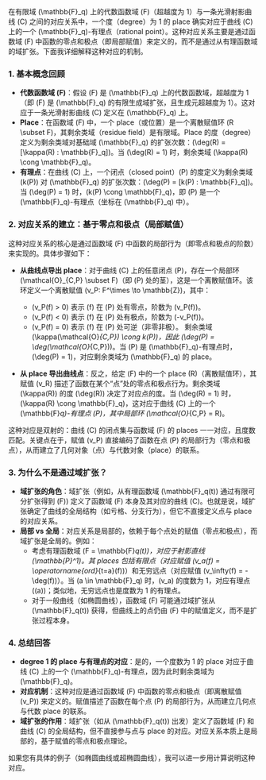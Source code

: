 
在有限域 \(\mathbb{F}_q\) 上的代数函数域 \(F\)（超越度为 1）与一条光滑射影曲线 \(C\) 之间的对应关系中，一个度（degree）为 1 的 place 确实对应于曲线 \(C\) 上的一个 \(\mathbb{F}_q\)-有理点（rational point）。这种对应关系主要是通过函数域 \(F\) 中函数的零点和极点（即局部赋值）来定义的，而不是通过从有理函数域的域扩张。下面我详细解释这种对应的机制。

### 1. **基本概念回顾**
   - **代数函数域 \(F\)**：假设 \(F\) 是 \(\mathbb{F}_q\) 上的代数函数域，超越度为 1（即 \(F\) 是 \(\mathbb{F}_q\) 的有限生成域扩张，且生成元超越度为 1）。这对应于一条光滑射影曲线 \(C\) 定义在 \(\mathbb{F}_q\) 上。
   - **Place**：在函数域 \(F\) 中，一个 place（或位置）是一个离散赋值环 \(R \subset F\)，其剩余类域（residue field）是有限域。Place 的度（degree）定义为剩余类域对基础域 \(\mathbb{F}_q\) 的扩张次数：\(\deg(R) = [\kappa(R) : \mathbb{F}_q]\)。当 \(\deg(R) = 1\) 时，剩余类域 \(\kappa(R) \cong \mathbb{F}_q\)。
   - **有理点**：在曲线 \(C\) 上，一个闭点（closed point）\(P\) 的度定义为剩余类域 \(k(P)\) 对 \(\mathbb{F}_q\) 的扩张次数：\(\deg(P) = [k(P) : \mathbb{F}_q]\)。当 \(\deg(P) = 1\) 时，\(k(P) \cong \mathbb{F}_q\)，即 \(P\) 是一个 \(\mathbb{F}_q\)-有理点（坐标在 \(\mathbb{F}_q\) 中）。

### 2. **对应关系的建立：基于零点和极点（局部赋值）**
这种对应关系的核心是通过函数域 \(F\) 中函数的局部行为（即零点和极点的阶数）来实现的。具体步骤如下：
   - **从曲线点导出 place**：对于曲线 \(C\) 上的任意闭点 \(P\)，存在一个局部环 \(\mathcal{O}_{C,P} \subset F\)（即 \(P\) 处的茎），这是一个离散赋值环。该环定义一个离散赋值 \(v_P: F^\times \to \mathbb{Z}\)，其中：
     - \(v_P(f) > 0\) 表示 \(f\) 在 \(P\) 处有零点，阶数为 \(v_P(f)\)。
     - \(v_P(f) < 0\) 表示 \(f\) 在 \(P\) 处有极点，阶数为 \(-v_P(f)\)。
     - \(v_P(f) = 0\) 表示 \(f\) 在 \(P\) 处可逆（非零非极）。
     剩余类域 \(\kappa(\mathcal{O}_{C,P}) \cong k(P)\)，因此 \(\deg(P) = \deg(\mathcal{O}_{C,P})\)。当 \(P\) 是 \(\mathbb{F}_q\)-有理点时，\(\deg(P) = 1\)，对应剩余类域为 \(\mathbb{F}_q\) 的 place。
   
   - **从 place 导出曲线点**：反之，给定 \(F\) 中的一个 place \(R\)（离散赋值环），其赋值 \(v_R\) 描述了函数在某个“点”处的零点和极点行为。剩余类域 \(\kappa(R)\) 的度 \(\deg(R)\) 决定了对应点的度。当 \(\deg(R) = 1\) 时，\(\kappa(R) \cong \mathbb{F}_q\)，这对应于曲线 \(C\) 上的一个 \(\mathbb{F}_q\)-有理点 \(P\)，其中局部环 \(\mathcal{O}_{C,P} = R\)。

   这种对应是双射的：曲线 \(C\) 的闭点集与函数域 \(F\) 的 places 一一对应，且度数匹配。关键点在于，赋值 \(v_P\) 直接编码了函数在点 \(P\) 的局部行为（零点和极点），从而建立了几何对象（点）与代数对象（place）的联系。

### 3. **为什么不是通过域扩张？**
   - **域扩张的角色**：域扩张（例如，从有理函数域 \(\mathbb{F}_q(t)\) 通过有限可分扩张得到 \(F\)) 定义了函数域 \(F\) 本身及其对应的曲线 \(C\)。也就是说，域扩张确定了曲线的全局结构（如亏格、分支行为），但它不直接定义点与 place 的对应关系。
   - **局部 vs 全局**：对应关系是局部的，依赖于每个点处的赋值（零点和极点），而域扩张是全局的。例如：
     - 考虑有理函数域 \(F = \mathbb{F}_q(t)\)，对应于射影直线 \(\mathbb{P}^1\)。其 places 包括有限点（对应赋值 \(v_a(f) = \operatorname{ord}_{t=a}(f)\)）和无穷远点（对应赋值 \(v_\infty(f) = -\deg(f)\)）。当 \(a \in \mathbb{F}_q\) 时，\(v_a\) 的度数为 1，对应有理点 \((a)\)；类似地，无穷远点也是度数为 1 的有理点。
     - 对于一般曲线（如椭圆曲线），函数域 \(F\) 可能通过域扩张从 \(\mathbb{F}_q(t)\) 获得，但曲线上的点仍由 \(F\) 中的赋值定义，而不是扩张过程本身。

### 4. **总结回答**
- **degree 1 的 place 与有理点的对应**：是的，一个度数为 1 的 place 对应于曲线 \(C\) 上的一个 \(\mathbb{F}_q\)-有理点，因为此时剩余类域为 \(\mathbb{F}_q\)。
- **对应机制**：这种对应是通过函数域 \(F\) 中函数的零点和极点（即离散赋值 \(v_P\)) 来定义的。赋值描述了函数在每个点 \(P\) 的局部行为，从而建立几何点与代数 place 的联系。
- **域扩张的作用**：域扩张（如从 \(\mathbb{F}_q(t)\) 出发）定义了函数域 \(F\) 和曲线 \(C\) 的全局结构，但不直接参与点与 place 的对应。对应关系本质上是局部的，基于赋值的零点和极点理论。

如果您有具体的例子（如椭圆曲线或超椭圆曲线），我可以进一步用计算说明这种对应。
